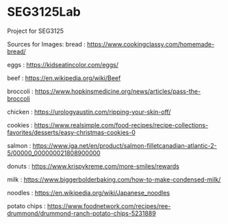 # SEG3125Lab
Project for SEG3125

Sources for Images:
bread : https://www.cookingclassy.com/homemade-bread/

eggs : https://kidseatincolor.com/eggs/

beef : https://en.wikipedia.org/wiki/Beef

broccoli : https://www.hopkinsmedicine.org/news/articles/pass-the-broccoli

chicken : https://urologyaustin.com/ripping-your-skin-off/

cookies : https://www.realsimple.com/food-recipes/recipe-collections-favorites/desserts/easy-christmas-cookies-0

salmon : https://www.iga.net/en/product/salmon-filletcanadian-atlantic-2-5/00000_000000021808900000

donuts : https://www.krispykreme.com/more-smiles/rewards

milk : https://www.biggerbolderbaking.com/how-to-make-condensed-milk/

noodles : https://en.wikipedia.org/wiki/Japanese_noodles

potato chips : https://www.foodnetwork.com/recipes/ree-drummond/drummond-ranch-potato-chips-5231889